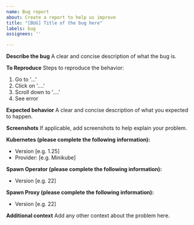 ```yaml
---
name: Bug report
about: Create a report to help us improve
title: "[BUG] Title of the bug here"
labels: bug
assignees: ''

---
```


**Describe the bug**
A clear and concise description of what the bug is.

**To Reproduce**
Steps to reproduce the behavior:
1. Go to '...'
2. Click on '....'
3. Scroll down to '....'
4. See error

**Expected behavior**
A clear and concise description of what you expected to happen.

**Screenshots**
If applicable, add screenshots to help explain your problem.

**Kubernetes (please complete the following information):**
 - Version [e.g. 1.25]
 - Provider: [e.g. Minikube]

**Spawn Operator (please complete the following information):**
 - Version [e.g. 22]

**Spawn Proxy (please complete the following information):**
 - Version [e.g. 22]

**Additional context**
Add any other context about the problem here.

